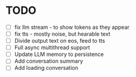 # TODO

- [ ] fix llm stream - to show tokens as they appear
- [ ] fix tts - mostly noise, but hearable text
- [ ] Divide output text on eos, feed to tts
- [ ] Full async multithread support
- [ ] Update LLM memory to persistence
- [ ] Add conversation summary
- [ ] Add loading conversation
